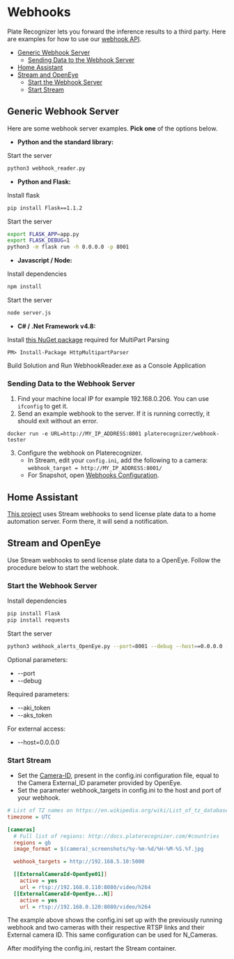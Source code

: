 # Webhooks

Plate Recognizer lets you forward the inference results to a third party. Here are examples for how to use our [webhook API](http://docs.platerecognizer.com/#webhooks).

  - [Generic Webhook Server](#generic-webhook-server)
    - [Sending Data to the Webhook Server](#sending-data-to-the-webhook-server)
  - [Home Assistant](#home-assistant)
  - [Stream and OpenEye](#stream-and-openeye)
    - [Start the Webhook Server](#start-the-webhook-server)
    - [Start Stream](#start-stream)


## Generic Webhook Server

Here are some webhook server examples. **Pick one** of the options below.

- **Python and the standard library:**

Start the server

```bash
python3 webhook_reader.py
```

- **Python and Flask:**

Install flask

```bash
pip install Flask==1.1.2
```

Start the server

```bash
export FLASK_APP=app.py
export FLASK_DEBUG=1
python3 -m flask run -h 0.0.0.0 -p 8001
```

- **Javascript / Node:**

Install dependencies

```bash
npm install
```

Start the server

```bash
node server.js
```

- **C# / .Net Framework v4.8:**

Install [this NuGet package](https://github.com/Http-Multipart-Data-Parser/Http-Multipart-Data-Parser) required for MultiPart Parsing

```shell
PM> Install-Package HttpMultipartParser
```

Build Solution and Run WebhookReader.exe as a Console Application

### Sending Data to the Webhook Server

1. Find your machine local IP for example 192.168.0.206. You can use `ifconfig` to get it.
2. Send an example webhook to the server. If it is running correctly, it should exit without an error.

```shell
docker run -e URL=http://MY_IP_ADDRESS:8001 platerecognizer/webhook-tester
```

3. Configure the webhook on Platerecognizer.
   - In Stream, edit your `config.ini`, add the following to a camera: `webhook_target = http://MY_IP_ADDRESS:8001/`
   - For Snapshot, open [Webhooks Configuration](https://app.platerecognizer.com/accounts/webhooks/).

## Home Assistant

[This project](https://github.com/adamjernst/plate-handler) uses Stream webhooks to send license plate data to a home automation server. Form there, it will send a notification.

## Stream and OpenEye

Use Stream webhooks to send license plate data to a OpenEye. Follow the procedure below to start the webhook.

### Start the Webhook Server

Install dependencies
```bash
pip install Flask
pip install requests
```

Start the server
```bash
python3 webhook_alerts_OpenEye.py --port=8001 --debug --host==0.0.0.0 --aki_token=abcdefg --aks_token=abcdefghijklmnopqrstuvxz
```

Optional parameters:
- --port
- --debug

Required parameters:
- --aki_token
- --aks_token

For external access:
- --host=0.0.0.0

### Start Stream

- Set the [Camera-ID](https://guides.platerecognizer.com/docs/stream/configuration#hierarchical-configuration), present in the config.ini configuration file, equal to the Camera External_ID parameter provided by OpenEye.
- Set the parameter webhook_targets in config.ini to the host and port of your webhook.

```ini
# List of TZ names on https://en.wikipedia.org/wiki/List_of_tz_database_time_zones
timezone = UTC

[cameras]
  # Full list of regions: http://docs.platerecognizer.com/#countries
  regions = gb
  image_format = $(camera)_screenshots/%y-%m-%d/%H-%M-%S.%f.jpg

  webhook_targets = http://192.168.5.10:5000

  [[ExternalCameraId-OpenEye01]]
    active = yes
    url = rtsp://192.168.0.110:8080/video/h264
  [[ExternalCameraId-OpenEye...N]]
    active = yes
    url = rtsp://192.168.0.120:8080/video/h264
```

The example above shows the config.ini set up with the previously running webhook and two cameras with their respective RTSP links and their External camera ID. This same configuration can be used for N_Cameras.

After modifying the config.ini, restart the Stream container.
